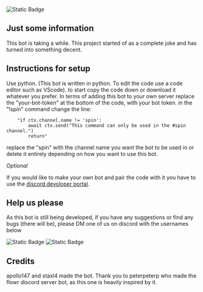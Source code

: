 ![Static Badge](https://img.shields.io/badge/Version_Alpha_1.0.0-blue)

## Just some information
This bot is taking a while.
This project started of as a complete joke and has turned into something decent.

## Instructions for setup
Use python. (This bot is written in python. To edit the code use a code editor such as VScode).
to start copy the code down or download it whatever you prefer.
In terms of adding this bot to your own server replace the "your-bot-token" at the bottom of the code, with your bot token. in the "!spin" command change the line:

```
    "if ctx.channel.name != 'spin':
        await ctx.send("This command can only be used in the #spin channel.")
        return" 
```

replace the "spin" with the channel name you want the bot to be used in or delete it entirely depending on how you want to use this bot.

*Optional*

If you would like to make your own bot and pair the code with it you have to use the [discord devoloper portal](https://discord.com/developers).

## Help us please
As this bot is still being developed, if you have any suggestions or find any bugs (there will be), please DM one of us on discord with the usernames below

![Static Badge](https://img.shields.io/badge/Discord-_apollo147-blue?style=plastic&labelColor=%23000000)
![Static Badge](https://img.shields.io/badge/Discord-_staxlflorr-blue?style=plastic&labelColor=%23000000)

## Credits 
apollo147 and staxl4 made the bot.
Thank you to peterpeterp who made the flowr discord server bot, as this one is heavily inspired by it.
